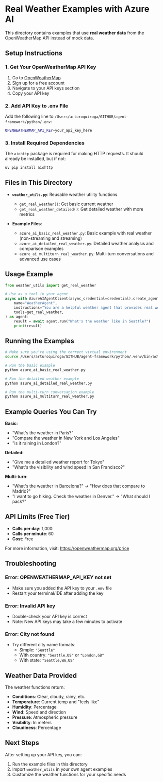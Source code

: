 # Real Weather Examples with Azure AI

This directory contains examples that use **real weather data** from the OpenWeatherMap API instead of mock data.

## Setup Instructions

### 1. Get Your OpenWeatherMap API Key

1. Go to [OpenWeatherMap](https://openweathermap.org/api)
2. Sign up for a free account
3. Navigate to your API keys section
4. Copy your API key

### 2. Add API Key to .env File

Add the following line to `/Users/arturoquiroga/GITHUB/agent-framework/python/.env`:

```bash
OPENWEATHERMAP_API_KEY=your_api_key_here
```

### 3. Install Required Dependencies

The `aiohttp` package is required for making HTTP requests. It should already be installed, but if not:

```bash
uv pip install aiohttp
```

## Files in This Directory

- **`weather_utils.py`**: Reusable weather utility functions
  - `get_real_weather()`: Get basic current weather
  - `get_real_weather_detailed()`: Get detailed weather with more metrics

- **Example Files**:
  - `azure_ai_basic_real_weather.py`: Basic example with real weather (non-streaming and streaming)
  - `azure_ai_detailed_real_weather.py`: Detailed weather analysis and comparison examples
  - `azure_ai_multiturn_real_weather.py`: Multi-turn conversations and advanced use cases

## Usage Example

```python
from weather_utils import get_real_weather

# Use as a tool in your agent
async with AzureAIAgentClient(async_credential=credential).create_agent(
    name="WeatherAgent",
    instructions="You are a helpful weather agent that provides real weather information.",
    tools=get_real_weather,
) as agent:
    result = await agent.run("What's the weather like in Seattle?")
    print(result)
```

## Running the Examples

```bash
# Make sure you're using the correct virtual environment
source /Users/arturoquiroga/GITHUB/agent-framework/python/.venv/bin/activate

# Run the basic example
python azure_ai_basic_real_weather.py

# Run the detailed weather example
python azure_ai_detailed_real_weather.py

# Run the multi-turn conversation example
python azure_ai_multiturn_real_weather.py
```

## Example Queries You Can Try

**Basic:**
- "What's the weather in Paris?"
- "Compare the weather in New York and Los Angeles"
- "Is it raining in London?"

**Detailed:**
- "Give me a detailed weather report for Tokyo"
- "What's the visibility and wind speed in San Francisco?"

**Multi-turn:**
- "What's the weather in Barcelona?" → "How does that compare to Madrid?"
- "I want to go hiking. Check the weather in Denver." → "What should I pack?"

## API Limits (Free Tier)

- **Calls per day**: 1,000
- **Calls per minute**: 60
- **Cost**: Free

For more information, visit: https://openweathermap.org/price

## Troubleshooting

### Error: OPENWEATHERMAP_API_KEY not set
- Make sure you added the API key to your `.env` file
- Restart your terminal/IDE after adding the key

### Error: Invalid API key
- Double-check your API key is correct
- Note: New API keys may take a few minutes to activate

### Error: City not found
- Try different city name formats:
  - Simple: `"Seattle"`
  - With country: `"Seattle,US"` or `"London,GB"`
  - With state: `"Seattle,WA,US"`

## Weather Data Provided

The weather functions return:
- **Conditions**: Clear, cloudy, rainy, etc.
- **Temperature**: Current temp and "feels like"
- **Humidity**: Percentage
- **Wind**: Speed and direction
- **Pressure**: Atmospheric pressure
- **Visibility**: In meters
- **Cloudiness**: Percentage

## Next Steps

After setting up your API key, you can:
1. Run the example files in this directory
2. Import `weather_utils` in your own agent examples
3. Customize the weather functions for your specific needs
